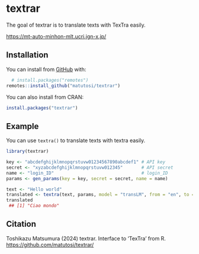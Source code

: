 
<!-- README.md is generated from README.Rmd. Please edit that file -->

# textrar

The goal of textrar is to translate texts with TexTra easily.

<https://mt-auto-minhon-mlt.ucri.jgn-x.jp/>

## Installation

You can install from [GitHub](https://github.com/) with:

``` r
  # install.packages("remotes")
remotes::install_github("matutosi/textrar")
```

You can also install from CRAN:

``` r
install.packages("textrar")
```

## Example

You can use `textra()` to translate texts with textra easily.

``` r
library(textrar)

key <- "abcdefghijklmnopqrstuvw01234567890abcdef1" # API key
secret <- "xyzabcdefghijklmnopqrstuvw012345"       # API secret
name <- "login_ID"                                 # login_ID
params <- gen_params(key = key, secret = secret, name = name)

text <- "Hello world"
translated <- textra(text, params, model = "transLM", from = "en", to = "it")
translated
 ## [1] "Ciao mondo"
```

## Citation

Toshikazu Matsumura (2024) textrar. Interface to ‘TexTra’ from R.
<https://github.com/matutosi/textrar/>
